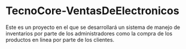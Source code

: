 # TecnoCore-VentasDeElectronicos
Este es un proyecto en el que se desarrollará un sistema de manejo de inventarios por parte de los administradores como la compra de los productos en linea por parte de los clientes.
